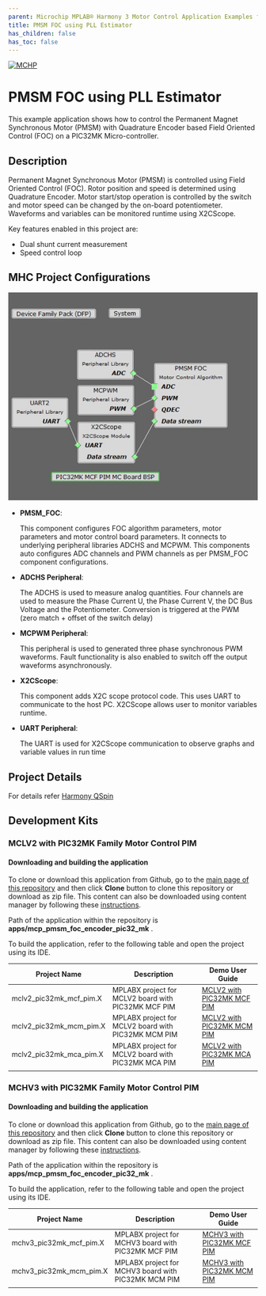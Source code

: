```yaml
---
parent: Microchip MPLAB® Harmony 3 Motor Control Application Examples for PIC32MK family
title: PMSM FOC using PLL Estimator
has_children: false
has_toc: false
---
```


[![MCHP](https://www.microchip.com/ResourcePackages/Microchip/assets/dist/images/logo.png)](https://www.microchip.com)

# PMSM FOC using PLL Estimator

This example application shows how to control the Permanent Magnet Synchronous Motor (PMSM) with Quadrature Encoder based Field Oriented Control (FOC) on a PIC32MK Micro-controller. 

## Description

Permanent Magnet Synchronous Motor (PMSM) is controlled using Field Oriented Control (FOC). Rotor position and speed is determined using Quadrature Encoder. Motor start/stop operation is controlled by the switch and motor speed can be changed by the on-board potentiometer. Waveforms and variables can be monitored runtime using X2CScope. 

Key features enabled in this project are:

- Dual shunt current measurement
- Speed control loop


## MHC Project Configurations

![MHC Project Graph](images/project_graph.jpg)

- **PMSM_FOC**: 

    This component configures FOC algorithm parameters, motor parameters and motor control board parameters. It connects to underlying peripheral libraries ADCHS and MCPWM. This components auto configures ADC channels and PWM channels as per PMSM_FOC component configurations. 
- **ADCHS Peripheral**: 

    The ADCHS is used to measure analog quantities. Four channels are used to measure the Phase Current U, the Phase Current V, the DC Bus Voltage and the Potentiometer. Conversion is triggered at the PWM (zero match + offset of the switch delay) 
- **MCPWM Peripheral**: 

    This peripheral is used to generated three phase synchronous PWM waveforms. Fault functionality is also enabled to switch off the output waveforms asynchronously.
- **X2CScope**: 

    This component adds X2C scope protocol code. This uses UART to communicate to the host PC. X2CScope allows user to monitor variables runtime.
- **UART Peripheral**: 

    The UART is used for X2CScope communication to observe graphs and variable values in run time 

## Project Details
For details refer [Harmony QSpin](https://microchip-mplab-harmony.github.io/motor_control/index.html)

## Development Kits

### MCLV2 with PIC32MK Family Motor Control PIM
#### Downloading and building the application

To clone or download this application from Github, go to the [main page of this repository](https://github.com/Microchip-MPLAB-Harmony/mc_apps_pic32_mk) and then click **Clone** button to clone this repository or download as zip file.
This content can also be downloaded using content manager by following these [instructions](https://github.com/Microchip-MPLAB-Harmony/contentmanager/wiki).

Path of the application within the repository is **apps/mcp_pmsm_foc_encoder_pic32_mk** .

To build the application, refer to the following table and open the project using its IDE.

| Project Name            | Description                                    | Demo User Guide |
| ----------------------- | ---------------------------------------------- |--------------------|
| mclv2_pic32mk_mcf_pim.X | MPLABX project for MCLV2 board with PIC32MK MCF PIM |[MCLV2 with PIC32MK MCF PIM](../docs/mclv2_pic32mk_mcf_pim_sensored.md)|
| mclv2_pic32mk_mcm_pim.X | MPLABX project for MCLV2 board with PIC32MK MCM PIM |[MCLV2 with PIC32MK MCM PIM](../docs/mclv2_pic32mk_mcm_pim_sensored.md)|
| mclv2_pic32mk_mca_pim.X | MPLABX project for MCLV2 board with PIC32MK MCA PIM |[MCLV2 with PIC32MK MCA PIM](../docs/mclv2_pic32mk_mca_pim_sensored.md)|
||||

### MCHV3 with PIC32MK Family Motor Control PIM
#### Downloading and building the application

To clone or download this application from Github, go to the [main page of this repository](https://github.com/Microchip-MPLAB-Harmony/mc_apps_pic32_mk) and then click **Clone** button to clone this repository or download as zip file.
This content can also be downloaded using content manager by following these [instructions](https://github.com/Microchip-MPLAB-Harmony/contentmanager/wiki).

Path of the application within the repository is **apps/mcp_pmsm_foc_encoder_pic32_mk** .

To build the application, refer to the following table and open the project using its IDE.

| Project Name            | Description                                    | Demo User Guide |
| ----------------------- | ---------------------------------------------- |--------------------|
| mchv3_pic32mk_mcf_pim.X | MPLABX project for MCHV3 board with PIC32MK MCF PIM |[MCHV3 with PIC32MK MCF PIM](../docs/mchv3_pic32mk_mcf_pim_sensored.md)|
| mchv3_pic32mk_mcm_pim.X | MPLABX project for MCHV3 board with PIC32MK MCM PIM |[MCHV3 with PIC32MK MCM PIM](../docs/mchv3_pic32mk_mcm_pim_sensored.md)|
||||